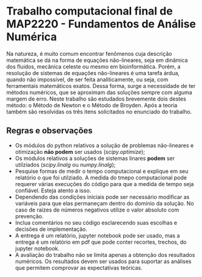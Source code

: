 # Trabalho computacional final de MAP2220 - Fundamentos de Análise Numérica 

Na natureza, é muito comum encontrar fenômenos cuja descrição matemática se dá na forma de equações não-lineares, seja em dinâmica dos fluidos, mecânica celeste ou mesmo em bioinformática. Porém, a resolução de sistemas de equações não-lineares é uma tarefa árdua, quando não impossível, de ser feita analiticamente, ou seja, com ferramentais matemáticos exatos. Dessa forma, surge a necessidade de ter métodos numéricos, que se aproximam das soluções sempre com alguma margem de erro. Neste trabalho são estudados brevemente dois destes método: o Método de Newton e o Método de Broyden. Após a teoria também são resolvidas os três itens solicitados no enunciado do trabalho.

## Regras e observações

- Os módulos do python relativos a solução de problemas não-lineares e otimização **não podem** ser usados (*scipy.optimize*);
- Os módulos relativos a soluções de sistemas linares **podem** ser utilziados (*scipy.linalg* ou *numpy.linalg*);
- Pesquise formas de medir o tempo computacional e explique em seu relatório o que foi utilziado. A medida do tmepo computacional pode requerer várias execuções do código para que a medida de tempo seja confiável. Esteja atento a isso.
- Dependendo das condições iniciais pode ser necessário modificar as variáveis para que elas permaneçam dentro do domínio da solução. No caso de raízes de números negativos utilize o valor absoluto com prevenção.
- Inclua comentários no seu código esclarecendo suas escolhas e decisões de implementação.
- A entrega é um relatório, jupyter notebook pode ser usado, mas a entrega é um relatório em pdf que pode conter recortes, trechos, do jupyter notebook.
- A avaliação do trabalho não se limita apenas a obtenção dos resultados numéricos. Os resultados devem ser usados para suportar as análises que permitem comprovar as expectativas teóricas.
